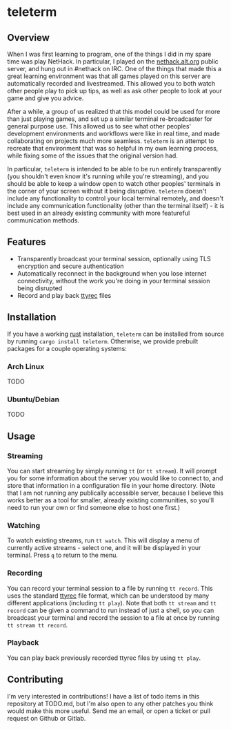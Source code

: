 # teleterm

## Overview

When I was first learning to program, one of the things I did in my spare time
was play NetHack. In particular, I played on the
[nethack.alt.org](https://alt.org/nethack/) public server, and hung out in
#nethack on IRC. One of the things that made this a great learning environment
was that all games played on this server are automatically recorded and
livestreamed. This allowed you to both watch other people play to pick up tips,
as well as ask other people to look at your game and give you advice.

After a while, a group of us realized that this model could be used for more
than just playing games, and set up a similar terminal re-broadcaster for
general purpose use. This allowed us to see what other peoples' development
environments and workflows were like in real time, and made collaborating on
projects much more seamless. `teleterm` is an attempt to recreate that
environment that was so helpful in my own learning process, while fixing some
of the issues that the original version had.

In particular, `teleterm` is intended to be able to be run entirely
transparently (you shouldn't even know it's running while you're streaming),
and you should be able to keep a window open to watch other peoples' terminals
in the corner of your screen without it being disruptive. `teleterm` doesn't
include any functionality to control your local terminal remotely, and doesn't
include any communication functionality (other than the terminal itself) - it
is best used in an already existing community with more featureful
communication methods.

## Features

* Transparently broadcast your terminal session, optionally using TLS
  encryption and secure authentication
* Automatically reconnect in the background when you lose internet
  connectivity, without the work you're doing in your terminal session being
  disrupted
* Record and play back [ttyrec](https://en.wikipedia.org/wiki/Ttyrec) files

## Installation

If you have a working [rust](https://www.rust-lang.org/) installation,
`teleterm` can be installed from source by running `cargo install teleterm`. Otherwise, we provide prebuilt packages for a couple operating systems:

### Arch Linux

TODO

### Ubuntu/Debian

TODO

## Usage

### Streaming

You can start streaming by simply running `tt` (or `tt stream`). It will prompt
you for some information about the server you would like to connect to, and
store that information in a configuration file in your home directory. (Note
that I am not running any publically accessible server, because I believe this
works better as a tool for smaller, already existing communities, so you'll
need to run your own or find someone else to host one first.)

### Watching

To watch existing streams, run `tt watch`. This will display a menu of
currently active streams - select one, and it will be displayed in your
terminal. Press `q` to return to the menu.

### Recording

You can record your terminal session to a file by running `tt record`. This
uses the standard [ttyrec](https://en.wikipedia.org/wiki/Ttyrec) file format,
which can be understood by many different applications (including `tt play`).
Note that both `tt stream` and `tt record` can be given a command to run
instead of just a shell, so you can broadcast your terminal and record the
session to a file at once by running `tt stream tt record`.

### Playback

You can play back previously recorded ttyrec files by using `tt play`.

## Contributing

I'm very interested in contributions! I have a list of todo items in this
repository at TODO.md, but I'm also open to any other patches you think would
make this more useful. Send me an email, or open a ticket or pull request on
Github or Gitlab.
